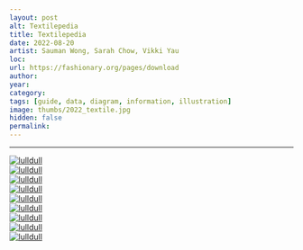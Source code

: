 ```yaml
---
layout: post
alt: Textilepedia 
title: Textilepedia 
date: 2022-08-20
artist: Sauman Wong, Sarah Chow, Vikki Yau
loc: 
url: https://fashionary.org/pages/download
author: 
year: 
category: 
tags: [guide, data, diagram, information, illustration]
image: thumbs/2022_textile.jpg
hidden: false
permalink:
---
```






---



<div class="post_image">
	<a href="{{ site.baseurl }}/images/posts/2022_textile/001.jpg" target="_blank">
	<img src="{{ site.baseurl }}/images/posts/2022_textile/001.jpg" alt="lulldull"></a>
</div>

<div class="post_image">
	<a href="{{ site.baseurl }}/images/posts/2022_textile/002.jpg" target="_blank">
	<img src="{{ site.baseurl }}/images/posts/2022_textile/002.jpg" alt="lulldull"></a>
</div>

<div class="post_image">
	<a href="{{ site.baseurl }}/images/posts/2022_textile/003.jpg" target="_blank">
	<img src="{{ site.baseurl }}/images/posts/2022_textile/003.jpg" alt="lulldull"></a>
</div>

<div class="post_image">
	<a href="{{ site.baseurl }}/images/posts/2022_textile/004.jpg" target="_blank">
	<img src="{{ site.baseurl }}/images/posts/2022_textile/004.jpg" alt="lulldull"></a>
</div>


<div class="post_image">
	<a href="{{ site.baseurl }}/images/posts/2022_textile/005.jpg" target="_blank">
	<img src="{{ site.baseurl }}/images/posts/2022_textile/005.jpg" alt="lulldull"></a>
</div>

<div class="post_image">
	<a href="{{ site.baseurl }}/images/posts/2022_textile/006.jpg" target="_blank">
	<img src="{{ site.baseurl }}/images/posts/2022_textile/006.jpg" alt="lulldull"></a>
</div>


<div class="post_image">
	<a href="{{ site.baseurl }}/images/posts/2022_textile/007.jpg" target="_blank">
	<img src="{{ site.baseurl }}/images/posts/2022_textile/007.jpg" alt="lulldull"></a>
</div>


<div class="post_image">
	<a href="{{ site.baseurl }}/images/posts/2022_textile/008.jpg" target="_blank">
	<img src="{{ site.baseurl }}/images/posts/2022_textile/008.jpg" alt="lulldull"></a>
</div>


<div class="post_image">
	<a href="{{ site.baseurl }}/images/posts/2022_textile/009.jpg" target="_blank">
	<img src="{{ site.baseurl }}/images/posts/2022_textile/009.jpg" alt="lulldull"></a>
</div>

